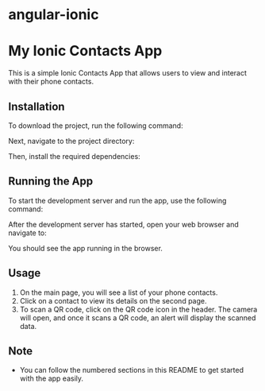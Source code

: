 ﻿# angular-ionic

# My Ionic Contacts App

This is a simple Ionic Contacts App that allows users to view and interact with their phone contacts.

## Installation

To download the project, run the following command:


Next, navigate to the project directory:


Then, install the required dependencies:


## Running the App

To start the development server and run the app, use the following command:


After the development server has started, open your web browser and navigate to:


You should see the app running in the browser.

## Usage

1. On the main page, you will see a list of your phone contacts.
2. Click on a contact to view its details on the second page.
3. To scan a QR code, click on the QR code icon in the header. The camera will open, and once it scans a QR code, an alert will display the scanned data.

## Note

- You can follow the numbered sections in this README to get started with the app easily.

